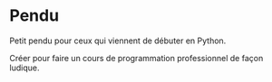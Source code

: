 # Pendu
Petit pendu pour ceux qui viennent de débuter en Python.

Créer pour faire un cours de programmation professionnel de façon ludique.
